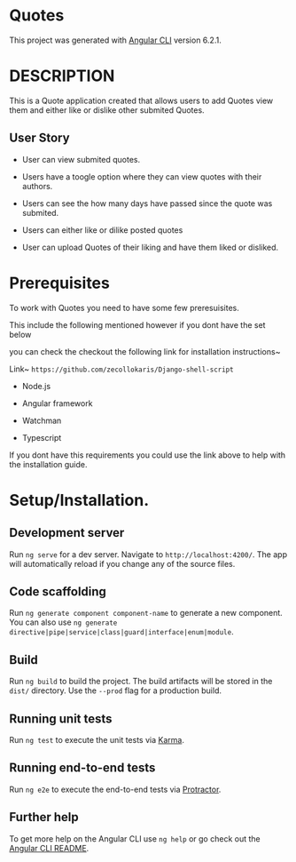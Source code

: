 # Quotes

This project was generated with [Angular CLI](https://github.com/angular/angular-cli) version 6.2.1.

# DESCRIPTION

This is a Quote application created that allows users to add Quotes view them and either like or dislike other submited Quotes.

## User Story
- User can view submited quotes.

- Users have a toogle option where they can view quotes with their authors.

- Users can see the how many days have passed since the quote was submited.

- Users can either like or dilike posted quotes

- User can upload Quotes of their liking and have them liked or disliked.


# Prerequisites

To work with Quotes you need to have some few preresuisites.

This include the following mentioned however if you dont have the set below 

you can check the checkout the following link for installation instructions~

Link~  ```https://github.com/zecollokaris/Django-shell-script```

- Node.js

- Angular framework

- Watchman

- Typescript

If you dont have this requirements you could use the link above to help with the installation guide.


# Setup/Installation.











## Development server

Run `ng serve` for a dev server. Navigate to `http://localhost:4200/`. The app will automatically reload if you change any of the source files.

## Code scaffolding

Run `ng generate component component-name` to generate a new component. You can also use `ng generate directive|pipe|service|class|guard|interface|enum|module`.

## Build

Run `ng build` to build the project. The build artifacts will be stored in the `dist/` directory. Use the `--prod` flag for a production build.

## Running unit tests

Run `ng test` to execute the unit tests via [Karma](https://karma-runner.github.io).

## Running end-to-end tests

Run `ng e2e` to execute the end-to-end tests via [Protractor](http://www.protractortest.org/).

## Further help

To get more help on the Angular CLI use `ng help` or go check out the [Angular CLI README](https://github.com/angular/angular-cli/blob/master/README.md).
